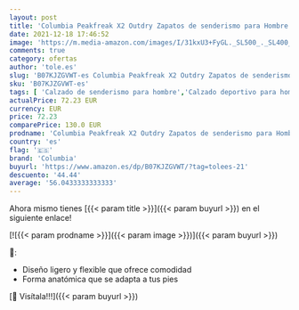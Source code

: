 ```yaml
---
layout: post
title: 'Columbia Peakfreak X2 Outdry Zapatos de senderismo para Hombre  Negro  Black  Ti Grey Steel   44 EU'
date: 2021-12-18 17:46:52
image: 'https://m.media-amazon.com/images/I/31kxU3+FyGL._SL500_._SL400_.jpg'
comments: true
category: ofertas
author: 'tole.es'
slug: 'B07KJZGVWT-es Columbia Peakfreak X2 Outdry Zapatos de senderismo para...'
sku: 'B07KJZGVWT-es'
tags: [ 'Calzado de senderismo para hombre','Calzado deportivo para hombre','Zapatillas de senderismo para hombre','Zapatillas y calzado deportivo para hombre','Zapatos','Zapatos para hombre','Zapatos y complementos','columbia','zapatos', ]
actualPrice: 72.23 EUR
currency: EUR
price: 72.23
comparePrice: 130.0 EUR
prodname: 'Columbia Peakfreak X2 Outdry Zapatos de senderismo para Hombre  Negro  Black  Ti Grey Steel   44 EU'
country: 'es'
flag: '🇪🇸'
brand: 'Columbia'
buyurl: 'https://www.amazon.es/dp/B07KJZGVWT/?tag=tolees-21'
descuento: '44.44'
average: '56.0433333333333'
---
```


Ahora mismo tienes [{{< param title >}}]({{< param buyurl >}}) en el siguiente enlace!

[![{{< param prodname >}}]({{< param image >}})]({{< param buyurl >}})

🔎:

- Diseño ligero y flexible que ofrece comodidad
- Forma anatómica que se adapta a tus pies

[🛒 Visítala!!!]({{< param buyurl >}})
